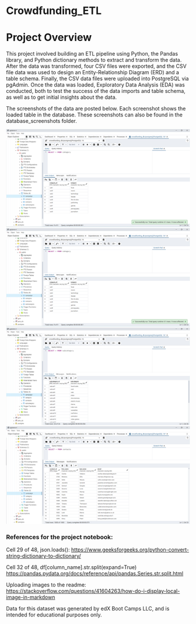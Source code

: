 # Crowdfunding_ETL

# Project Overview

This project involved building an ETL pipeline using Python, the Pandas library, and Python dictionary methods to extract and transform the data. After the data was transformed, four CSV files were exported, and the CSV file data was used to design an Entity-Relationship Diagram (ERD) and a table schema. Finally, the CSV data files were uploaded into PostgreSQL via pgAdmin. Once the data was loaded, Exploratory Data Analysis (EDA) was conducted, both to test the success of the data imports and table schema, as well as to get initial insights about the data.

The screenshots of the data are posted below. Each screenshot shows the loaded table in the database. These screenshots can also be found in the database_screenshots folder.

![image info](./database_screenshots/category.png)
![image info](./database_screenshots/category.png)
![image info](./database_screenshots/subcategory.png)
![image info](./database_screenshots/contacts.png)

### References for the project notebook:

Cell 29 of 48, json.loads():
https://www.geeksforgeeks.org/python-convert-string-dictionary-to-dictionary/

Cell 32 of 48, df[column_name].str.split(expand=True)
https://pandas.pydata.org/docs/reference/api/pandas.Series.str.split.html

Uploading images to the readme:
https://stackoverflow.com/questions/41604263/how-do-i-display-local-image-in-markdown

Data for this dataset was generated by edX Boot Camps LLC, and is intended for educational purposes only.
